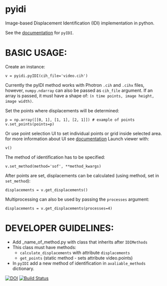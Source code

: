# pyidi
Image-based Displacement Identification (IDI) implementation in python.

See the [documentation](https://pyidi.readthedocs.io/en/latest/index.html) for `pyIDI`.

# BASIC USAGE:
Create an instance:
```
v = pyidi.pyIDI(cih_file='video.cih')
```
Currently the pyIDI method works with Photron ``.cih`` and ``.cihx`` files, however, ``numpy.ndarray`` can
also be passed as ``cih_file`` argument. If an array is passed, it must have a shape of: ``(n time points, image height, image width)``.

Set the points where displacements will be determined:
```
p = np.array([[0, 1], [1, 1], [2, 1]]) # example of points
v.set_points(points=p)
```
Or use point selection UI to set individual points or grid inside selected area. for more information about UI see [documentation](https://pyidi.readthedocs.io/en/quick_start/napari.html) Launch viewer with:

```
v()
```

The method of identification has to be specified:
```
v.set_method(method='sof', **method_kwargs)
```
After points are set, displacements can be calculated (using method, set in `set_method`):
```
displacements = v.get_displacements()
```
Multiprocessing can also be used by passing the `processes` argument:
```
displacements = v.get_displacements(processes=4)
```

# DEVELOPER GUIDELINES:
* Add _name_of_method.py with class that inherits after `IDIMethods`
* This class must have methods:
	* `calculate_displacements` with attribute `displacements`
	* `get_points` (static method - sets attribute video.points)
* In `pyIDI` add a new method of identification in `avaliable_methods` dictionary.


[![DOI](https://zenodo.org/badge/DOI/10.5281/zenodo.4017153.svg)](https://doi.org/10.5281/zenodo.4017153)
[![Build Status](https://travis-ci.com/ladisk/pyidi.svg?branch=master)](https://travis-ci.com/ladisk/pyidi)

